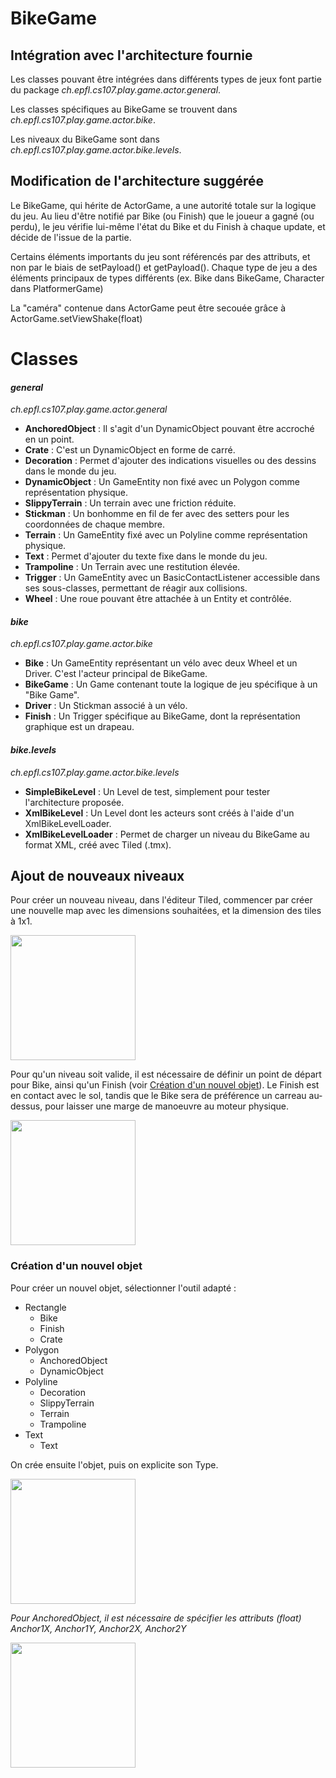 # BikeGame

## Intégration avec l'architecture fournie

Les classes pouvant être intégrées dans différents types de jeux font partie du package *ch.epfl.cs107.play.game.actor.general*.

Les classes spécifiques au BikeGame se trouvent dans *ch.epfl.cs107.play.game.actor.bike*.

Les niveaux du BikeGame sont dans *ch.epfl.cs107.play.game.actor.bike.levels*.

## Modification de l'architecture suggérée

Le BikeGame, qui hérite de ActorGame, a une autorité totale sur la logique du jeu. Au lieu d'être notifié par Bike (ou Finish) que le joueur a gagné (ou perdu), le jeu vérifie lui-même l'état du Bike et du Finish à chaque update, et décide de l'issue de la partie.

Certains éléments importants du jeu sont référencés par des attributs, et non par le biais de setPayload() et getPayload().
Chaque type de jeu a des éléments principaux de types différents (ex. Bike dans BikeGame, Character dans PlatformerGame)

La "caméra" contenue dans ActorGame peut être secouée grâce à ActorGame.setViewShake(float)

# Classes

#### *general*
*ch.epfl.cs107.play.game.actor.general*

- **AnchoredObject** : Il s'agit d'un DynamicObject pouvant être accroché en un point.
- **Crate** : C'est un DynamicObject en forme de carré.
- **Decoration** : Permet d'ajouter des indications visuelles ou des dessins dans le monde du jeu.
- **DynamicObject** : Un GameEntity non fixé avec un Polygon comme représentation physique.
- **SlippyTerrain** : Un terrain avec une friction réduite.
- **Stickman** : Un bonhomme en fil de fer avec des setters pour les coordonnées de chaque membre.
- **Terrain** : Un GameEntity fixé avec un Polyline comme représentation physique.
- **Text** : Permet d'ajouter du texte fixe dans le monde du jeu.
- **Trampoline** : Un Terrain avec une restitution élevée.
- **Trigger** : Un GameEntity avec un BasicContactListener accessible dans ses sous-classes, permettant de réagir aux collisions.
- **Wheel** : Une roue pouvant être attachée à un Entity et contrôlée.

#### *bike*
*ch.epfl.cs107.play.game.actor.bike*

- **Bike** : Un GameEntity représentant un vélo avec deux Wheel et un Driver. C'est l'acteur principal de BikeGame.
- **BikeGame** : Un Game contenant toute la logique de jeu spécifique à un "Bike Game".
- **Driver** : Un Stickman associé à un vélo.
- **Finish** : Un Trigger spécifique au BikeGame, dont la représentation graphique est un drapeau.

#### *bike.levels*
*ch.epfl.cs107.play.game.actor.bike.levels*

- **SimpleBikeLevel** : Un Level de test, simplement pour tester l'architecture proposée.
- **XmlBikeLevel** : Un Level dont les acteurs sont créés à l'aide d'un XmlBikeLevelLoader.
- **XmlBikeLevelLoader** : Permet de charger un niveau du BikeGame au format XML, créé avec Tiled (.tmx).

## Ajout de nouveaux niveaux

Pour créer un nouveau niveau, dans l'éditeur Tiled, commencer par créer une nouvelle map avec les dimensions souhaitées, et la dimension des tiles à 1x1.

<img src="https://img15.hostingpics.net/pics/562442ScreenShot20171209at185115.png" width="200"/>

Pour qu'un niveau soit valide, il est nécessaire de définir un point de départ pour Bike, ainsi qu'un Finish (voir [Création d'un nouvel objet](#création-dun-nouvel-objet)).
Le Finish est en contact avec le sol, tandis que le Bike sera de préférence un carreau au-dessus, pour laisser une marge de manoeuvre au moteur physique.

<img src="https://img15.hostingpics.net/pics/120731ScreenShot20171209at191516.png" width="200"/>

### Création d'un nouvel objet
Pour créer un nouvel objet, sélectionner l'outil adapté :
- Rectangle
    - Bike
    - Finish
    - Crate
- Polygon
    - AnchoredObject
    - DynamicObject
- Polyline
    - Decoration
    - SlippyTerrain
    - Terrain
    - Trampoline
- Text
    - Text

On crée ensuite l'objet, puis on explicite son Type.

<img src="https://img15.hostingpics.net/pics/244751ScreenShot20171209at193242.png" width="200"/>

*Pour AnchoredObject, il est nécessaire de spécifier les attributs (float) Anchor1X, Anchor1Y, Anchor2X, Anchor2Y*

<img src="https://img15.hostingpics.net/pics/213138ScreenShot20171209at193447.png" width="200"/>
